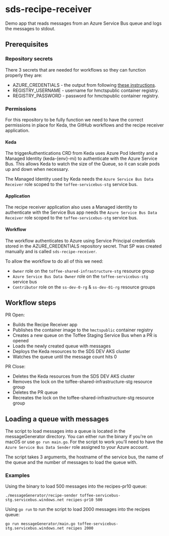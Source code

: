 # sds-recipe-receiver
Demo app that reads messages from an Azure Service Bus queue and logs the messages to stdout.

## Prerequisites

### Repository secrets
There 3 secrets that are needed for workflows so they can function properly they are:
* AZURE_CREDENTIALS - the output from following [these instructions](https://github.com/marketplace/actions/azure-login#configure-deployment-credentials).
* REGISTRY_USERNAME - username for hmctspublic container registry.
* REGISTRY_PASSWORD - password for hmctspublic container registry.

### Permissions
For this repository to be fully function we need to have the correct permissions in place for Keda, the GitHub workflows and the recipe receiver application.

#### Keda
The triggerAuthentications CRD from Keda uses Azure Pod Identity and a Managed Identity (keda-{env}-mi) to authenticate with the Azure Service Bus. This allows Keda to watch the size of the Queue, so it can scale pods up and down when necessary.

The Managed Identity used by Keda needs the `Azure Service Bus Data Receiver` role scoped to the `toffee-servicebus-stg` service bus.

#### Application
The recipe receiver application also uses a Managed identity to authenticate with the Service Bus app needs the `Azure Service Bus Data Receiver` role scoped to the `toffee-servicebus-stg` service bus.

#### Workflow
The workflow authenticates to Azure using Service Principal credentials stored in the AZURE_CREDENTIALS repository secret. That SP was created manually and is called `sds-recipe-receiver`.

To allow the workflow to do all of this we need:
* `Owner` role on the `toffee-shared-infrastructure-stg` resource group
* `Azure Service Bus Data Owner` role on the `toffee-servicebus-stg` service bus
* `Contributor` role on the `ss-dev-0-rg` & `ss-dev-01-rg` resource groups

## Workflow steps
PR Open:
* Builds the Recipe Receiver app
* Publishes the container image to the `hmctspublic` container registry
* Creates a new queue on the Toffee Staging Service Bus when a PR is opened
* Loads the newly created queue with messages
* Deploys the Keda resources to the SDS DEV AKS cluster
* Watches the queue until the message count hits 0

PR Close:
* Deletes the Keda resources from the SDS DEV AKS cluster
* Removes the lock on the toffee-shared-infrastructure-stg resource group
* Deletes the PR queue
* Recreates the lock on the toffee-shared-infrastructure-stg resource group

## Loading a queue with messages

The script to load messages into a queue is located in the messageGenerator directory. You can either run the binary if you're on macOS or use `go run main.go`. For the script to work you'll need to have the `Azure Service Bus Data Sender` role assigned to your Azure account.

The script takes 3 arguments, the hostname of the service bus, the name of the queue and the number of messages to load the queue with.

### Examples
Using the binary to load 500 messages into the recipes-pr10 queue:

`./messageGenerator/recipe-sender toffee-servicebus-stg.servicebus.windows.net recipes-pr10 500`

Using `go run` to run the script to load 2000 messages into the recipes queue:

`go run messageGenerator/main.go toffee-servicebus-stg.servicebus.windows.net recipes 2000`